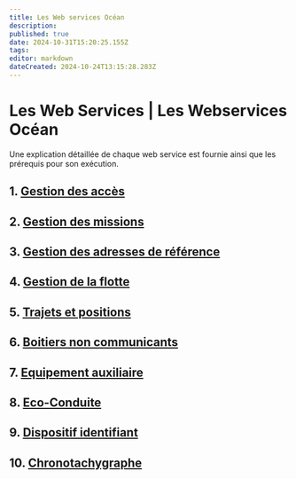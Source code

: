 ```yaml
---
title: Les Web services Océan
description: 
published: true
date: 2024-10-31T15:20:25.155Z
tags: 
editor: markdown
dateCreated: 2024-10-24T13:15:28.283Z
---
```


# Les Web Services | Les Webservices Océan

Une explication détaillée de chaque web service est fournie ainsi que les prérequis pour son exécution.

## 1. [Gestion des accès](web-services/acces.md)

## 2. [Gestion des missions](web-services/missions.md)

## 3. [Gestion des adresses de référence](web-services/adresses.md)

## 4. [Gestion de la flotte](web-services/flotte.md)

## 5. [Trajets et positions](web-services/trajets-et-positions.md)

## 6. [Boitiers non communicants](web-services/boitiers-non-communicants.md)

## 7. [Equipement auxiliaire](web-services/equipement-auxiliaire.md)

## 8. [Eco-Conduite](web-services/eco-conduite.md)

## 9. [Dispositif identifiant](web-services/dispositif-identifiant.md)

## 10. [Chronotachygraphe](web-services/chronotachygraphe.md)

